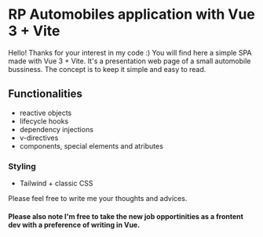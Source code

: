 # RP Automobiles application with Vue 3 + Vite

Hello! Thanks for your interest in my code :) You will find here a simple SPA made with Vue 3 + Vite. It's a presentation web page of a small automobile bussiness. The concept is to keep it simple and easy to read. 

## Functionalities

- reactive objects
- lifecycle hooks
- dependency injections
- v-directives
- components, special elements and atributes

### Styling
- Tailwind + classic CSS

Please feel free to write me your thoughts and advices. 

#### Please also note I'm free to take the new job opportinities as a frontent dev with a preference of writing in Vue.
